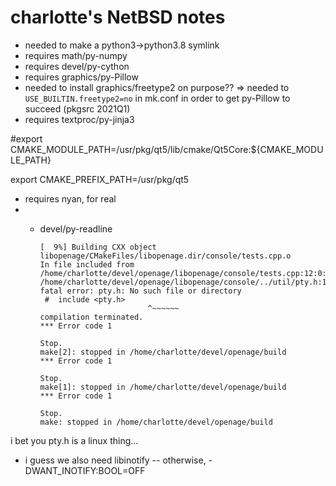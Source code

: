 # charlotte's NetBSD notes

- needed to make a python3->python3.8 symlink
- requires math/py-numpy
- requires devel/py-cython
- requires graphics/py-Pillow
- needed to install graphics/freetype2 on purpose?? => needed to
  `USE_BUILTIN.freetype2=no` in mk.conf in order to get py-Pillow to succeed
  (pkgsrc 2021Q1)
- requires textproc/py-jinja3

#export CMAKE_MODULE_PATH=/usr/pkg/qt5/lib/cmake/Qt5Core:${CMAKE_MODULE_PATH}

export CMAKE_PREFIX_PATH=/usr/pkg/qt5

- requires nyan, for real
- + devel/py-readline



		[  9%] Building CXX object libopenage/CMakeFiles/libopenage.dir/console/tests.cpp.o
		In file included from /home/charlotte/devel/openage/libopenage/console/tests.cpp:12:0:
		/home/charlotte/devel/openage/libopenage/console/../util/pty.h:15:12: fatal error: pty.h: No such file or directory
		 #  include <pty.h>
								^~~~~~~
		compilation terminated.
		*** Error code 1

		Stop.
		make[2]: stopped in /home/charlotte/devel/openage/build
		*** Error code 1

		Stop.
		make[1]: stopped in /home/charlotte/devel/openage/build
		*** Error code 1

		Stop.
		make: stopped in /home/charlotte/devel/openage/build

i bet you pty.h is a linux thing...

- i guess we also need libinotify -- otherwise, -DWANT_INOTIFY:BOOL=OFF
